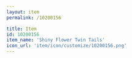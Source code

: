```yaml
---
layout: item
permalink: /10200156

title: Item
id: 10200156
item_name: 'Shiny Flower Twin Tails'
icon_url: 'item/icon/customize/10200156.png'
---
```

